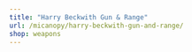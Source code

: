 ```yaml
---
title: "Harry Beckwith Gun & Range"
url: /micanopy/harry-beckwith-gun-and-range/
shop: weapons
---
```


